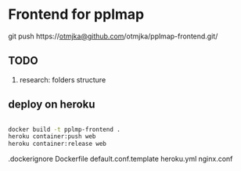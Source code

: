 # Frontend for pplmap

git push https://otmjka@github.com/otmjka/pplmap-frontend.git/

## TODO

1. research: folders structure

## deploy on heroku

```bash

docker build -t pplmp-frontend .
heroku container:push web
heroku container:release web

```

.dockerignore
Dockerfile
default.conf.template
heroku.yml
nginx.conf
